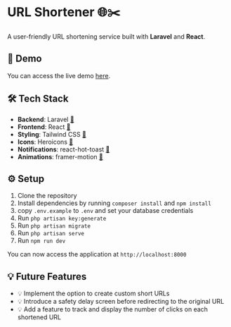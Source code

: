 # URL Shortener 🌐✂️

A user-friendly URL shortening service built with **Laravel** and **React**.


## 🚀 Demo
You can access the live demo [here](https://qlpcq.nimsite.uk/).

## 🛠️ Tech Stack

- **Backend**: Laravel [🔗](https://laravel.com/)
- **Frontend**: React [🔗](https://react.dev/) 
- **Styling**: Tailwind CSS [🔗](https://tailwindcss.com/) 
- **Icons**: Heroicons [🔗](https://laravel.com/) 
- **Notifications**: react-hot-toast [🔗](https://react-hot-toast.com/) 
- **Animations**: framer-motion [🔗](https://motion.dev/)

## ⚙️ Setup

1. Clone the repository
2. Install dependencies by running `composer install` and `npm install`
3. copy `.env.example` to `.env` and set your database credentials
4. Run `php artisan key:generate`
5. Run `php artisan migrate`
6. Run `php artisan serve`
7. Run `npm run dev`

You can now access the application at `http://localhost:8000`


## 💡 Future Features

- 💡 Implement the option to create custom short URLs
- 💡 Introduce a safety delay screen before redirecting to the original URL
- 💡 Add a feature to track and display the number of clicks on each shortened URL
